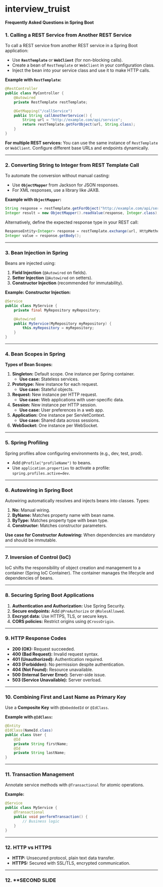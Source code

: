 # interview_truist

**Frequently Asked Questions in Spring Boot**

### 1. **Calling a REST Service from Another REST Service**
To call a REST service from another REST service in a Spring Boot application:
- Use **`RestTemplate`** or **`WebClient`** (for non-blocking calls).
- Create a bean of `RestTemplate` or `WebClient` in your configuration class.
- Inject the bean into your service class and use it to make HTTP calls.

**Example with `RestTemplate`:**
```java
@RestController
public class MyController {
    @Autowired
    private RestTemplate restTemplate;

    @GetMapping("/callService")
    public String callAnotherService() {
        String url = "http://example.com/api/service";
        return restTemplate.getForObject(url, String.class);
    }
}
```

**For multiple REST services:**
You can use the same instance of `RestTemplate` or `WebClient`. Configure different base URLs and endpoints dynamically.

---

### 2. **Converting String to Integer from REST Template Call**
To automate the conversion without manual casting:
- Use **`ObjectMapper`** from Jackson for JSON responses.
- For XML responses, use a library like JAXB.

**Example with `ObjectMapper`:**
```java
String response = restTemplate.getForObject("http://example.com/api/service", String.class);
Integer result = new ObjectMapper().readValue(response, Integer.class);
```

Alternatively, define the expected response type in your REST call:
```java
ResponseEntity<Integer> response = restTemplate.exchange(url, HttpMethod.GET, null, Integer.class);
Integer value = response.getBody();
```

---

### 3. **Bean Injection in Spring**
Beans are injected using:
1. **Field Injection** (`@Autowired` on fields).
2. **Setter Injection** (`@Autowired` on setters).
3. **Constructor Injection** (recommended for immutability).

**Example: Constructor Injection:**
```java
@Service
public class MyService {
    private final MyRepository myRepository;

    @Autowired
    public MyService(MyRepository myRepository) {
        this.myRepository = myRepository;
    }
}
```

---

### 4. **Bean Scopes in Spring**

**Types of Bean Scopes:**
1. **Singleton:** Default scope. One instance per Spring container.
   - **Use case:** Stateless services.
2. **Prototype:** New instance for each request.
   - **Use case:** Stateful objects.
3. **Request:** New instance per HTTP request.
   - **Use case:** Web applications with user-specific data.
4. **Session:** New instance per HTTP session.
   - **Use case:** User preferences in a web app.
5. **Application:** One instance per ServletContext.
   - **Use case:** Shared data across sessions.
6. **WebSocket:** One instance per WebSocket.

---

### 5. **Spring Profiling**
Spring profiles allow configuring environments (e.g., dev, test, prod).
- Add `@Profile("profileName")` to beans.
- Use `application.properties` to activate a profile: `spring.profiles.active=dev`.

---

### 6. **Autowiring in Spring Boot**
Autowiring automatically resolves and injects beans into classes. Types:
1. **No:** Manual wiring.
2. **ByName:** Matches property name with bean name.
3. **ByType:** Matches property type with bean type.
4. **Constructor:** Matches constructor parameters.

**Use case for Constructor Autowiring:** When dependencies are mandatory and should be immutable.

---

### 7. **Inversion of Control (IoC)**
IoC shifts the responsibility of object creation and management to a container (Spring IoC Container). The container manages the lifecycle and dependencies of beans.

---

### 8. **Securing Spring Boot Applications**
1. **Authentication and Authorization:** Use Spring Security.
2. **Secure endpoints:** Add `@PreAuthorize` or `@RolesAllowed`.
3. **Encrypt data:** Use HTTPS, TLS, or secure keys.
4. **CORS policies:** Restrict origins using `@CrossOrigin`.

---

### 9. **HTTP Response Codes**
- **200 (OK):** Request succeeded.
- **400 (Bad Request):** Invalid request syntax.
- **401 (Unauthorized):** Authentication required.
- **403 (Forbidden):** No permission despite authentication.
- **404 (Not Found):** Resource unavailable.
- **500 (Internal Server Error):** Server-side issue.
- **503 (Service Unavailable):** Server overload.

---

### 10. **Combining First and Last Name as Primary Key**
Use a **Composite Key** with `@EmbeddedId` or `@IdClass`.

**Example with `@IdClass`:**
```java
@Entity
@IdClass(NameId.class)
public class User {
    @Id
    private String firstName;
    @Id
    private String lastName;
}
```

---

### 11. **Transaction Management**
Annotate service methods with `@Transactional` for atomic operations.

**Example:**
```java
@Service
public class MyService {
    @Transactional
    public void performTransaction() {
        // Business logic
    }
}
```

---

### 12. **HTTP vs HTTPS**
- **HTTP:** Unsecured protocol, plain text data transfer.
- **HTTPS:** Secured with SSL/TLS, encrypted communication.

---

### 12. **SECOND SLIDE
